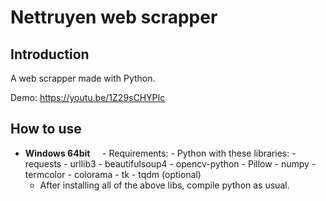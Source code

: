 # Nettruyen web scrapper

  

## Introduction

  

A web scrapper made with Python.



Demo: https://youtu.be/1Z29sCHYPIc

  

## How to use
- **Windows 64bit**
    - Requirements:
		- Python with these libraries:
			- requests
			- urllib3
			- beautifulsoup4
			- opencv-python
			- Pillow
			- numpy
			- termcolor
			- colorama
			- tk
			- tqdm (optional)
	- After installing all of the above libs, compile python as usual.